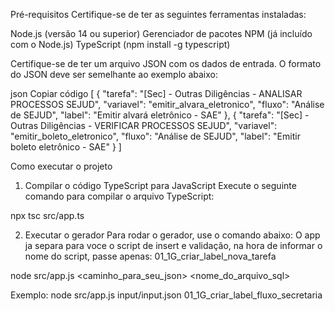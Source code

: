 Pré-requisitos
Certifique-se de ter as seguintes ferramentas instaladas:

Node.js (versão 14 ou superior)
Gerenciador de pacotes NPM (já incluído com o Node.js)
TypeScript (npm install -g typescript)

Certifique-se de ter um arquivo JSON com os dados de entrada. O formato do JSON deve ser semelhante ao exemplo abaixo:

json
Copiar código
[
    {
        "tarefa": "[Sec] - Outras Diligências - ANALISAR PROCESSOS SEJUD",
        "variavel": "emitir_alvara_eletronico",
        "fluxo": "Análise de SEJUD",
        "label": "Emitir alvará eletrônico - SAE"
    },
    {
        "tarefa": "[Sec] - Outras Diligências - VERIFICAR PROCESSOS SEJUD",
        "variavel": "emitir_boleto_eletronico",
        "fluxo": "Análise de SEJUD",
        "label": "Emitir boleto eletrônico - SAE"
    }
]

Como executar o projeto
1. Compilar o código TypeScript para JavaScript
Execute o seguinte comando para compilar o arquivo TypeScript:

npx tsc src/app.ts

2. Executar o gerador
Para rodar o gerador, use o comando abaixo:
O app ja separa para voce o script de insert e validação, na hora de informar o nome do script, passe apenas: 01_1G_criar_label_nova_tarefa

node src/app.js <caminho_para_seu_json> <nome_do_arquivo_sql>

Exemplo:
node src/app.js input/input.json 01_1G_criar_label_fluxo_secretaria
